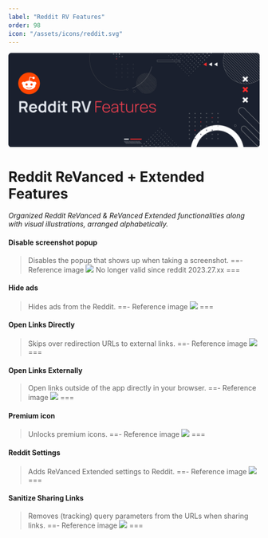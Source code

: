 ```yaml
---
label: "Reddit RV Features"
order: 98
icon: "/assets/icons/reddit.svg"
---
```


![](/assets/cover/reddit-rv-cover.png)

# Reddit ReVanced + Extended Features
<i>Organized Reddit ReVanced & ReVanced Extended functionalities along with visual illustrations, arranged alphabetically.</i>

#### Disable screenshot popup

>Disables the popup that shows up when taking a screenshot.
==- Reference image
![](https://raw.githubusercontent.com/kazimmt/RVX-Features/website/assets/reddit/Disable-screenshot-popup.jpg)
>No longer valid since reddit 2023.27.xx
===

#### Hide ads
>Hides ads from the Reddit.
==- Reference image
![](https://raw.githubusercontent.com/kazimmt/RVX-Features/website/assets/reddit/Hide-ads.jpg)
===

#### Open Links Directly
>Skips over redirection URLs to external links.
==- Reference image
![](https://raw.githubusercontent.com/kazimmt/RVX-Features/website/assets/reddit/Open-Links-Directly.jpg)
===

#### Open Links Externally
>Open links outside of the app directly in your browser.
==- Reference image
![](https://raw.githubusercontent.com/kazimmt/RVX-Features/website/assets/reddit/Open-Links-Externally.jpg)
===

#### Premium icon
>Unlocks premium icons.
==- Reference image
![](https://raw.githubusercontent.com/kazimmt/RVX-Features/website/assets/reddit/Premium-icon.jpg)
===

#### Reddit Settings
>Adds ReVanced Extended settings to Reddit.
==- Reference image
![](https://raw.githubusercontent.com/kazimmt/RVX-Features/website/assets/reddit/Reddit-Settings.jpg)
===

#### Sanitize Sharing Links
>Removes (tracking) query parameters from the URLs when sharing links.
==- Reference image
![](https://raw.githubusercontent.com/kazimmt/RVX-Features/website/assets/reddit/Sanitize-Sharing-Links.jpg)
===
